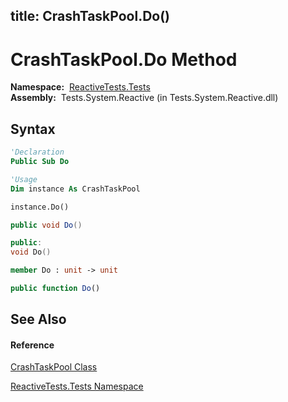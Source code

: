 title: CrashTaskPool.Do()
---
# CrashTaskPool.Do Method

**Namespace:**  [ReactiveTests.Tests](ReactiveTests.Tests/ReactiveTests.Tests)  
**Assembly:**  Tests.System.Reactive (in Tests.System.Reactive.dll)

## Syntax

```vb
'Declaration
Public Sub Do
```

```vb
'Usage
Dim instance As CrashTaskPool

instance.Do()
```

```csharp
public void Do()
```

```c++
public:
void Do()
```

```fsharp
member Do : unit -> unit 
```

```javascript
public function Do()
```

## See Also

#### Reference

[CrashTaskPool Class](CrashTaskPool/CrashTaskPool)

[ReactiveTests.Tests Namespace](ReactiveTests.Tests/ReactiveTests.Tests)




